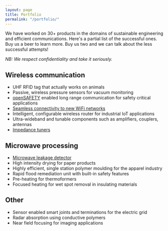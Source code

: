 ```yaml
---
layout: page
title: Portfolio
permalink: "/portfolio/"
---
```

We have worked on 30+ products in the domains of sustainable engineering and efficient communications. Here's a partial list of the successful ones. Buy us a beer to learn more. Buy us two and we can talk about the less successful attempts!

_NB: We respect confidentiality and take it seriously._

Wireless communication
----------------------
- UHF RFID tag that actually works on animals
- Passive, wireless pressure sensors for vacuum monitoring
- [openSAFETY](http://www.open-safety.org/) enabled long range communication for safety critical applications
- [Seamless connectivity to new WiFi networks](https://github.com/tejpochiraju/connectOn)
- Intelligent, configurable wireless router for industrial IoT applications
- Ultra-wideband and tunable components such as amplifiers, couplers, antennas
- [Impedance tuners](https://github.com/micrograce/impedanceTuner)

Microwave processing
--------------------
- [Microwave leakage detector](https://github.com/micrograce/microwaveDetector)
- High intensity drying for paper products
- Highly efficient, single station polymer moulding for the apparel industry
- Rapid flood remediation unit with built-in safety features
- Pre-heating for thermoformers
- Focused heating for wet spot removal in insulating materials

Other
-----
- Sensor enabled smart joints and terminations for the electric grid
- Radar absorption using conductive polymers
- Near field focusing for imaging applications
